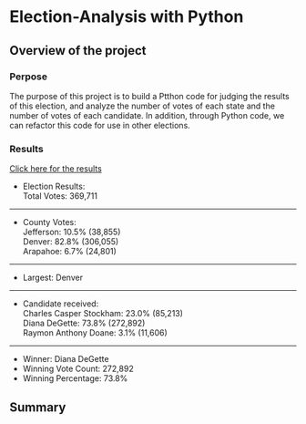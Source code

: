 # Election-Analysis with Python
## Overview of the project
### Perpose
The purpose of this project is to build a Ptthon code for judging the results of this election, and analyze the number of votes of each state and the number of votes of each candidate. In addition, through Python code, we can refactor this code for use in other elections.
### Results
[Click here for the results](https://github.com/YutaiLee/Election_Analysis/blob/main/analysis/election_analysis.txt)
- Election Results:  
Total Votes: 369,711
-------------------------

- County Votes:  
  Jefferson: 10.5% (38,855)  
  Denver: 82.8% (306,055)  
  Arapahoe: 6.7% (24,801)
-------------------------
- Largest: Denver
-------------------------
- Candidate received:  
  Charles Casper Stockham: 23.0% (85,213)  
  Diana DeGette: 73.8% (272,892)  
  Raymon Anthony Doane: 3.1% (11,606)
-------------------------
- Winner: Diana DeGette
- Winning Vote Count: 272,892
- Winning Percentage: 73.8%
## Summary
